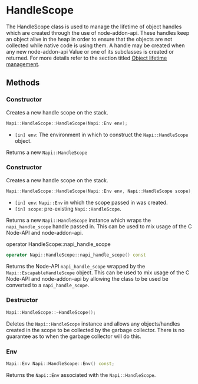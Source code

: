 # HandleScope

The HandleScope class is used to manage the lifetime of object handles
which are created through the use of node-addon-api. These handles
keep an object alive in the heap in order to ensure that the objects
are not collected while native code is using them.
A handle may be created when any new node-addon-api Value or one
of its subclasses is created or returned. For more details refer to
the section titled [Object lifetime management](object_lifetime_management.md).

## Methods

### Constructor

Creates a new handle scope on the stack.

```cpp
Napi::HandleScope::HandleScope(Napi::Env env);
```

- `[in] env`: The environment in which to construct the `Napi::HandleScope` object.

Returns a new `Napi::HandleScope`

### Constructor

Creates a new handle scope on the stack.

```cpp
Napi::HandleScope::HandleScope(Napi::Env env, Napi::HandleScope scope);
```

- `[in] env`: `Napi::Env` in which the scope passed in was created.
- `[in] scope`: pre-existing `Napi::HandleScope`.

Returns a new `Napi::HandleScope` instance which wraps the `napi_handle_scope`
handle passed in.  This can be used to mix usage of the C Node-API
and node-addon-api.

operator HandleScope::napi_handle_scope

```cpp
operator Napi::HandleScope::napi_handle_scope() const
```

Returns the Node-API `napi_handle_scope` wrapped by the `Napi::EscapableHandleScope` object.
This can be used to mix usage of the C Node-API and node-addon-api by allowing
the class to be used be converted to a `napi_handle_scope`.

### Destructor
```cpp
Napi::HandleScope::~HandleScope();
```

Deletes the `Napi::HandleScope` instance and allows any objects/handles created
in the scope to be collected by the garbage collector.  There is no
guarantee as to when the garbage collector will do this.

### Env

```cpp
Napi::Env Napi::HandleScope::Env() const;
```

Returns the `Napi::Env` associated with the `Napi::HandleScope`.
